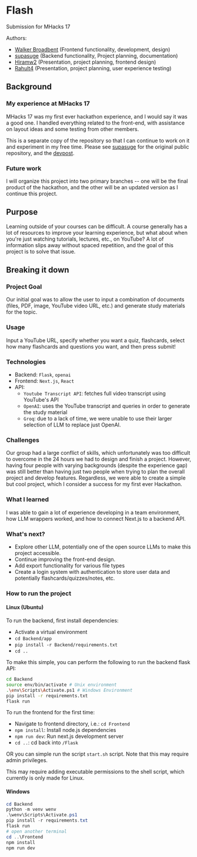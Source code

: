 # Flash
Submission for MHacks 17

Authors:
- [Walker Broadbent](https://github.com/walkb) (Frontend functionality, development, design)
- [supasuge](https://github.com/supasuge) (Backend functionality, Project planning, documentation)
- [Hiramw2](https://github.com/Hiramw2) (Presentation, project planning, frontend design)
- [Rahult4](https://github.com/Rahult4) (Presentation, project planning, user experience testing)

## Background
### My experience at MHacks 17
MHacks 17 was my first ever hackathon experience, and I would say it was a good one. I handled everything related to the front-end, with assistance on layout ideas and some testing from other members.

This is a separate copy of the repository so that I can continue to work on it and experiment in my free time. Please see [supasuge](https://github.com/supasuge) for the original public repository, and the [devpost](https://devpost.com/software/lectures-expedited).

### Future work
I will organize this project into two primary branches -- one will be the final product of the hackathon, and the other will be an updated version as I continue this project.

## Purpose
Learning outside of your courses can be difficult. A course generally has a lot of resources to improve your learning experience, but what about when you're just watching tutorials, lectures, etc., on YouTube? A lot of information slips away without spaced repetition, and the goal of this project is to solve that issue.

## Breaking it down
### Project Goal
Our initial goal was to allow the user to input a combination of documents (files, PDF, image, YouTube video URL, etc.) and generate study materials for the topic.

### Usage
Input a YouTube URL, specify whether you want a quiz, flashcards, select how many flashcards and questions you want, and then press submit!

### Technologies
- Backend: `Flask`, `openai`
- Frontend: `Next.js`, `React`
- API:
  - `Youtube Transcript API`: fetches full video transcript using YouTube's API
  - `OpenAI`: uses the YouTube transcript and queries in order to generate the study material
  - `Groq`: due to a lack of time, we were unable to use their larger selection of LLM to replace just OpenAI.

### Challenges
Our group had a large conflict of skills, which unfortunately was too difficult to overcome in the 24 hours we had to design and finish a project. However, having four people with varying backgrounds (despite the experience gap) was still better than having just two people when trying to plan the overall project and develop features. Regardless, we were able to create a simple but cool project, which I consider a success for my first ever Hackathon.

### What I learned
I was able to gain a lot of experience developing in a team environment, how LLM wrappers worked, and how to connect Next.js to a backend API.

### What's next?
- Explore other LLM, potentially one of the open source LLMs to make this project accessible.
- Continue improving the front-end design.
- Add export functionality for various file types
- Create a login system with authentication to store user data and potentially flashcards/quizzes/notes, etc.

### How to run the project 
#### Linux (Ubuntu)
To run the backend, first install dependencies:
- Activate a virtual environment
- `cd Backend/app`
- `pip install -r Backend/requirements.txt`
- `cd ..`

To make this simple, you can perform the following to run the backend flask API:

```bash
cd Backend
source env/bin/activate # Unix environment
.\env\Scripts\Activate.ps1 # Windows Environment
pip install -r requirements.txt
flask run
```

To run the frontend for the first time:
- Navigate to frontend directory, i.e.: `cd Frontend`
- `npm install`: Install node.js dependencies
- `npm run dev`: Run next.js development server
- `cd ..`: cd back into `/Flask`

OR you can simple run the script `start.sh` script. Note that this may require admin privileges.

This may require adding executable permissions to the shell script, which currently is only made for Linux.

  
#### Windows
```powershell
cd Backend
python -m venv wenv
.\wenv\Scripts\Activate.ps1
pip install -r requirements.txt
flask run
# open another terminal
cd ..\Frontend
npm install
npm run dev
```

